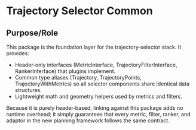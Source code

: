 # Trajectory Selector Common

## Purpose/Role

This package is the foundation layer for the trajectory‑selector stack. It provides:

- Header‑only interfaces (MetricInterface, TrajectoryFilterInterface, RankerInterface) that plugins implement.
- Common type aliases (Trajectory, TrajectoryPoints, TrajectoryWithMetrics) so all selector components share identical data structures.
- Lightweight math and geometry helpers used by metrics and filters.

Because it is purely header‑based, linking against this package adds no runtime overhead;
it simply guarantees that every metric, filter, ranker, and adaptor in the new planning framework follows the same contract.
